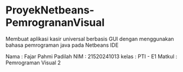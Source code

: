 # ProyekNetbeans-PemrogrananVisual
Membuat aplikasi kasir universal berbasis GUI dengan menggunakan bahasa pemrograman java pada Netbeans IDE 

Nama : Fajar Pahmi Padilah
NIM : 21520241013
kelas : PTI - E1
Matkul : Pemrograman Visual 2

